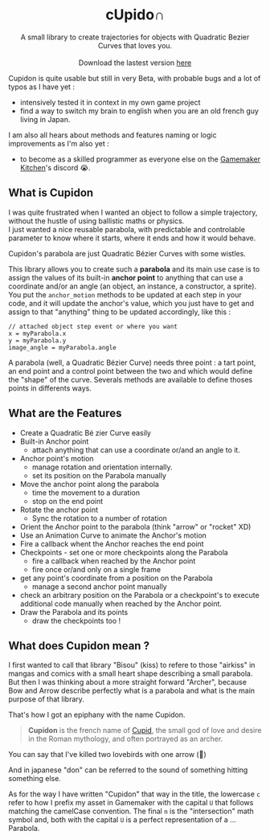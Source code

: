 <h1 align = "center"> cUpido∩ </h1>
<p align = "center">
<!--img src = "https://i.imgur.com/m255R2h.png" /> <br-->
A small library to create trajectories for objects with Quadratic Bezier Curves that loves you.<br><br>
Download the lastest version <a href = "https://github.com/manukineko/Cupidon/releases">here</a>
</p>

<div class="tip">
  <p>Cupidon is quite usable but still in very Beta, with probable bugs and a lot of typos as I have yet :</p>
  <ul>
  <li>intensively tested it in context in my own game project</li>
  <li>find a way to switch my brain to english when you are an old french guy living in Japan.</li>
  </ul>
  <p>I am also all hears about methods and features naming or logic improvements as I'm also yet :</p>
  <ul>
  <li>to become as a skilled programmer as everyone else on the <a href = "https://discord.com/invite/RDYyRqBswD">Gamemaker Kitchen</a>'s discord 😭.</li>
  </ul>
</div>

## What is Cupidon
I was quite frustrated when I wanted an object to follow a simple trajectory, without the hustle of using ballistic maths or physics.  
I just wanted a nice reusable parabola, with predictable and controlable parameter to know where it starts, where it ends and how it would behave.

Cupidon's parabola are just Quadratic Bézier Curves with some wistles.

This library allows you to create such a **parabola** and its main use case is to assign the values of its built-in **anchor point** to anything that can use a coordinate and/or an angle (an object, an instance, a constructor, a sprite).  
You put the `anchor_motion` methods to be updated at each step in your code, and it will update the anchor's value, which you just have to get and assign to that "anything" thing to be updated accordingly, like this :

```gml
// attached object step event or where you want
x = myParabola.x
y = myParabola.y
image_angle = myParabola.angle
```

A parabola (well, a Quadratic Bézier Curve) needs three point : a tart point, an end point and a control point between the two and which would define the "shape" of the curve.
Severals methods are available to define thoses points in differents ways.

## What are the Features

- Create a Quadratic Bé zier Curve easily
- Built-in Anchor point
	- attach anything that can use a coordinate or/and an angle to it.
- Anchor point's motion
	- manage rotation and orientation internally.
	- set its position on the Parabola manually
- Move the anchor point along the parabola
	- time the movement to a duration
	- stop on the end point
- Rotate the anchor point
	- Sync the rotation to a number of rotation
- Orient the Anchor point to the parabola (think "arrow" or "rocket" XD)
- Use an Animation Curve to animate the Anchor's motion
- Fire a callback whent the Anchor reaches the end point
- Checkpoints - set one or more checkpoints along the Parabola
	- fire a callback when reached by the Anchor point
	- fire once or/and only on a single frame
- get any point's coordinate from a position on the Parabola
	- manage a second anchor point manually
- check an arbitrary position on the Parabola or a checkpoint's to execute additional code manually when reached by the Anchor point.
- Draw the Parabola and its points
	- draw the checkpoints too !
	
## What does Cupidon mean ?

I first wanted to call that library "Bisou" (kiss) to refere to those "airkiss" in mangas and comics with a small heart shape describing a small parabola.  
But then I was thinking about a more straight forward "Archer", because Bow and Arrow describe perfectly what is a parabola and what is the main purpose of that library.  

That's how I got an epiphany with the name Cupidon.

> **Cupidon** is the french name of [Cupid](https://en.wikipedia.org/wiki/Cupid), the small god of love and desire in the Roman mythology, and often portrayed as an archer.

You can say that I've killed two lovebirds with one arrow (🥁)

And in japanese "don" can be referred to the sound of something hitting something else.  

As for the way I have written "Cupidon" that way in the title, the lowercase `c` refer to how I prefix my asset in Gamemaker with the capital `U` that follows matching the camelCase convention. The final `n` is the "intersection" math symbol and, both with the capital `U` is a perfect representation of a ... Parabola.

